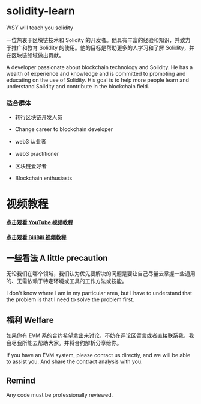 <!--
 * @Author: JavaPub
 * @Date: 2023-11-19 12:02:05
 * @LastEditors: your name
 * @LastEditTime: 2023-11-26 10:42:18
 * @Description: Here is the JavaPub code base. Search JavaPub on the whole web.
 * @FilePath: \WSY-solidity-learn\README.md
-->
# solidity-learn

WSY will teach you solidity


一位热衷于区块链技术和 Solidity 的开发者。他具有丰富的经验和知识，并致力于推广和教育 Solidity 的使用。他的目标是帮助更多的人学习和了解 Solidity，并在区块链领域做出贡献。

A developer passionate about blockchain technology and Solidity. He has a wealth of experience and knowledge and is committed to promoting and educating on the use of Solidity. His goal is to help more people learn and understand Solidity and contribute in the blockchain field.

### 适合群体

- 转行区块链开发人员

- Change career to blockchain developer

- web3 从业者

- web3 practitioner

- 区块链爱好者

- Blockchain enthusiasts

# 视频教程

#### [点击观看 YouTube 视频教程](https://www.youtube.com/playlist?list=PL4hdLz5z_dAAIu-gZ80WbNcADzY7880X_)

#### [点击观看 BiliBili 视频教程](https://www.bilibili.com/video/BV1sw411p7YS/)


## 一些看法 A little precaution

无论我们在哪个领域，我们认为优先要解决的问题是要让自己尽量去掌握一些通用的、无需依赖于特定环境或工具的工作方法或技能。

I don't know where I am in my particular area, but I have to understand that the problem is that I need to solve the problem first.

## 福利 Welfare

如果你有 EVM 系的合约希望拿出来讨论，不妨在评论区留言或者直接联系我，我会尽我所能去帮助大家。并将合约解析分享给你。

If you have an EVM system, please contact us directly, and we will be able to assist you. And share the contract analysis with you.

## Remind

Any code must be professionally reviewed.

